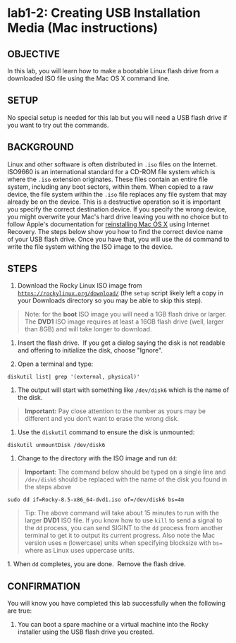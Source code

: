 # lab1-2: Creating USB Installation Media (Mac instructions)

## OBJECTIVE

In this lab, you will learn how to make a bootable Linux flash drive from a downloaded ISO file using the Mac OS X command line.

## SETUP

No special setup is needed for this lab but you will need a USB flash drive if you want to try out the commands.

## BACKGROUND

Linux and other software is often distributed in ```.iso``` files on the Internet.  ISO9660 is an international standard for a CD-ROM file system which is where the ```.iso``` extension originates.  These files contain an entire file system, including any boot sectors, within them.  When copied to a raw device, the file system within the ```.iso``` file replaces any file system that may already be on the device.  This is a destructive operation so it is important you specify the correct destination device.  If you specify the wrong device, you might overwrite your Mac's hard drive leaving you with no choice but to follow Apple's documentation for [reinstalling Mac OS X](https://support.apple.com/en-us/HT204904) using Internet Recovery.  The steps below show you how to find the correct device name of your USB flash drive.  Once you have that, you will use the ```dd``` command to write the file system withing the ISO image to the device.

## STEPS

1. Download the Rocky Linux ISO image from [```https://rockylinux.org/download/```](https://rockylinux.org/download/) (the ```setup``` script likely left a copy in your Downloads directory so you may be able to skip this step).

  > Note: for the **boot** ISO image you will need a 1GB flash drive or larger.  The **DVD1** ISO image requires at least a 16GB flash drive (well, larger than 8GB) and will take longer to download.

1. Insert the flash drive.  If you get a dialog saying the disk is not readable and offering to initialize the disk, choose "Ignore".

1. Open a terminal and type:

  ```
  diskutil list| grep '(external, physical)'
  ```

1. The output will start with something like ```/dev/disk6``` which is the name of the disk.

  > **Important:** Pay close attention to the number as yours may be different and you don't want to erase the wrong disk.

1. Use the ```diskutil``` command to ensure the disk is unmounted:

  ```
  diskutil unmountDisk /dev/disk6
  ```

1. Change to the directory with the ISO image and run ```dd```:
  > **Important**: The command below should be typed on a single line and ```/dev/disk6``` should be replaced with the name of the disk you found in the steps above

  ```
  sudo dd if=Rocky-8.5-x86_64-dvd1.iso of=/dev/disk6 bs=4m
  ```

  > Tip: The above command will take about 15 minutes to run with the larger **DVD1** ISO file.  If you know how to use ```kill``` to send a signal to the ```dd``` process, you can send SIGINT to the ```dd``` process from another terminal to get it to output its current progress.  Also note the Mac version uses ```m``` (lowercase) units when specifying blocksize with ```bs=``` where as Linux uses uppercase units.

1. When ```dd``` completes, you are done.  Remove the flash drive.

## CONFIRMATION

You will know you have completed this lab successfully when the following are true:

  1. You can boot a spare machine or a virtual machine into the Rocky installer using the USB flash drive you created.
